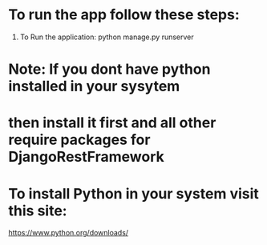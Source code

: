 # To run the app follow these steps:

1. To Run the application:
    python manage.py runserver

 # Note: If you dont have python installed in your sysytem 
 # then install it first and all other require packages for DjangoRestFramework


# To install Python in your system visit this site:
   https://www.python.org/downloads/